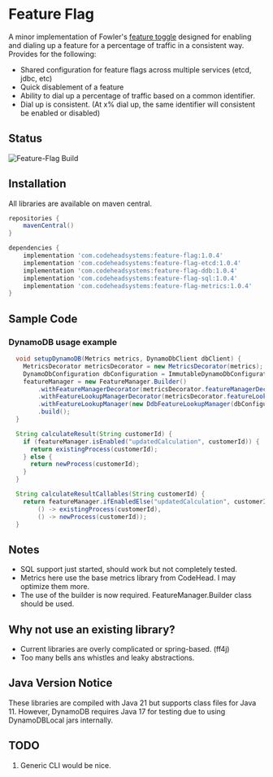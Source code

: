 # Feature Flag
A minor implementation of Fowler's [feature toggle](https://martinfowler.com/articles/feature-toggles.html) 
designed for enabling and dialing up a feature for a percentage of traffic in
a consistent way. Provides for the following:

* Shared configuration for feature flags across multiple services (etcd, jdbc, etc)
* Quick disablement of a feature
* Ability to dial up a percentage of traffic based on a common identifier.
* Dial up is consistent. (At x% dial up, the same identifier will consistent be enabled or disabled)

## Status
![Feature-Flag Build](https://github.com/wolpert/feature-flag/actions/workflows/gradle.yml/badge.svg)

## Installation

All libraries are available on maven central.

```groovy
repositories {
    mavenCentral()
}

dependencies {
    implementation 'com.codeheadsystems:feature-flag:1.0.4'
    implementation 'com.codeheadsystems:feature-flag-etcd:1.0.4'
    implementation 'com.codeheadsystems:feature-flag-ddb:1.0.4'
    implementation 'com.codeheadsystems:feature-flag-sql:1.0.4'
    implementation 'com.codeheadsystems:feature-flag-metrics:1.0.4'
}
```

## Sample Code

### DynamoDB usage example
```java
  void setupDynamoDB(Metrics metrics, DynamoDbClient dbClient) {
    MetricsDecorator metricsDecorator = new MetricsDecorator(metrics);
    DynamoDbConfiguration dbConfiguration = ImmutableDynamoDbConfiguration.builder().build();
    featureManager = new FeatureManager.Builder()
        .withFeatureManagerDecorator(metricsDecorator.featureManagerDecorator())
        .withFeatureLookupManagerDecorator(metricsDecorator.featureLookupManagerDecorator())
        .withFeatureLookupManager(new DdbFeatureLookupManager(dbConfiguration, dbClient))
        .build();
  }

  String calculateResult(String customerId) {
    if (featureManager.isEnabled("updatedCalculation", customerId)) {
      return existingProcess(customerId);
    } else {
      return newProcess(customerId);
    }
  }

  String calculateResultCallables(String customerId) {
    return featureManager.ifEnabledElse("updatedCalculation", customerId,
        () -> existingProcess(customerId),
        () -> newProcess(customerId));
  }
```

## Notes
* SQL support just started, should work but not completely tested.
* Metrics here use the base metrics library from CodeHead. I may optimize them more.
* The use of the builder is now required. FeatureManager.Builder class should be used.

## Why not use an existing library?

* Current libraries are overly complicated or spring-based. (ff4j)
* Too many bells ans whistles and leaky abstractions. 

## Java Version Notice

These libraries are compiled with Java 21 but supports class files for Java 11.
However, DynamoDB requires Java 17 for testing due to using DynamoDBLocal
jars internally.

## TODO
1. Generic CLI would be nice.
